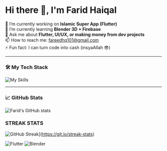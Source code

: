 # Hi there 👋, I'm Farid Haiqal

🔭 I’m currently working on **Islamic Super App (Flutter)**  
🌱 I’m currently learning **Blender 3D + Firebase**  
💬 Ask me about **Flutter, UI/UX, or making money from dev projects**  
📫 How to reach me: fareedhq101@gmail.com  
⚡ Fun fact: I can turn code into cash (insyaAllah 😎)

---

### 🛠 My Tech Stack
![My Skills](https://skillicons.dev/icons?i=flutter,dart,python,figma,blender,firebase,git)

---

### 📈 GitHub Stats
![Farid's GitHub stats](https://github-readme-stats.vercel.app/api?username=faridhaiqal&show_icons=true&theme=github_dark)


### STREAK STATS
![GitHub Streak](https://streak-stats.demolab.com?user=faridhaiqal&theme=dark)](https://git.io/streak-stats)


![Flutter](https://img.shields.io/badge/Flutter-02569B?style=for-the-badge&logo=flutter&logoColor=white)
![Blender](https://img.shields.io/badge/Blender-F5792A?style=for-the-badge&logo=blender&logoColor=white)
